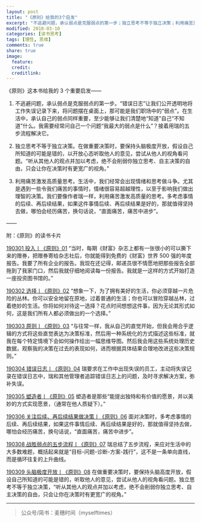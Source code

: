 ```yaml
---
layout: post
title: "《原则》给我的3个启发"
excerpt: "不逃避问题，承认弱点是克服弱点的第一步；独立思考不等于独立决策；利用痛苦激发高质量思考。"
modified: 2018-03-10
categories: [读书思考]
tags: [理性, 思维]
comments: true
share: true
image:
  feature:
  credit:
  creditlink:
---
```


《原则》这本书给我的 3 个重要启发——

1.  不逃避问题，承认弱点是克服弱点的第一步。“错误日志”让我们公开透明地将工作失误记录下来，将问题摆在桌面上，那可能是我们职场中的“弱点”。在生活中，承认自己的弱点同样重要，至少能够让我们清楚地“知道”自己“不知道”什么。我需要经常问自己一个问题“我最大的弱点是什么”？接着用瑞的五步流程解决它。

2.  独立思考不等于独立决策。在做重要决策时，要保持头脑极度开放，假设自己所知道的可能是错的，以开放心态听取他人的意见，尝试从他人的视角看问题。“听从其他人的观点并加以考虑，绝不会削弱你独立思考、自主决策的自由，只会让你在决策时有更宽广的视角。”

3.  利用痛苦激发高质量思考。生活中，我们经常会出现情绪和思考做斗争。尤其是遇到一些令我们痛苦的事情时，情绪很容易超越理性，以至于影响我们做出理智的决策。我们要像作者瑞一样，利用痛苦激发高质量的思考。多考虑事情的后续、再后续结果，如果这件事情后续、再后续结果是好的，那就值得坚持去做，哪怕会经历痛苦，换句话说，“直面痛苦，痛苦中进步”。

——

附：《原则》的读书卡片

[190301 投入丨《原则》01](http://mp.weixin.qq.com/s?__biz=MzI5NjY0NDk1OQ==&mid=2247483927&idx=3&sn=36ac02f8868295477929b5f86cd1b61e&chksm=ec407a27db37f331b5b6acb76a3baddf8aa176737cd9797c10dc6a8c5cc56836cfa3d5553de9#rd)  “当时，每期《财富》杂志上都有一张很小的可以撕下来的赠券，把赠券寄给杂志社后，你就能得到免费的《财富》世界 500 强的年度报告。我要了所有企业的报告。我现在还记得，邮递员很不情愿地把那些报告全部拖到了我家门口，然后我就仔细地阅读每一份报告。我就是一这样的方式开始打造一座投资图书馆的。”

[190302 选择丨《原则》02](http://mp.weixin.qq.com/s?__biz=MzI5NjY0NDk1OQ==&mid=2247483927&idx=2&sn=0ec34e44e933c895dac5d25fc92e25f6&chksm=ec407a27db37f3318749358608daf837c53490b656063b5cc295e599d49d2df047d1224c044b#rd)  “想象一下，为了拥有美好的生活，你必须穿越一片危险的丛林。你可以安全地留在原地，过着普通的生活；你也可以冒险穿越丛林，过着绝妙的生活。你将如何对待这一选择？花点时间想想这件事，因为无论其形式如何，这是我们所有人都必须做出的一个选择。”

[190303 原则丨《原则》03](http://mp.weixin.qq.com/s?__biz=MzI5NjY0NDk1OQ==&mid=2247483927&idx=1&sn=4c84fa9c15e605688e67364c4f12bdc6&chksm=ec407a27db37f3317c18b50db59e6516b5fa0c597e2654841fd95ebb500e7c0d66b5ca4d2a10#rd)  “与往常一样，我从自己的直觉开始，但我会用合乎逻辑的方式将这些直觉表达为决策标准，然后用一种系统化的方式描述这些标准，就我在每个特定情境下会如何操作绘出一幅思维导图。然后我会用这些系统处理历史数据，观察我的决策在过去的表现如何，进而根据具体结果合理地改进这些决策规则。”

[190304 错误日志丨《原则》04](http://mp.weixin.qq.com/s?__biz=MzI5NjY0NDk1OQ==&mid=2247483931&idx=1&sn=4c51f67e9b83260e29b90ff6d34a5ee2&chksm=ec407a2bdb37f33d9104b6c20d52ed9e74d3231b2c5c124f7a8d33816ed8e7ab2f9e19a3f187#rd)  瑞要求在工作中出现失误的员工，主动将失误记录在错误日志中，瑞和其他管理者追踪错误日志上的问题，及时寻求解决方案，弥补失误。

[190305 塑造者丨《原则》05](http://mp.weixin.qq.com/s?__biz=MzI5NjY0NDk1OQ==&mid=2247483935&idx=1&sn=3a4e044aa546e450ff2b1df43bffa932&chksm=ec407a2fdb37f33981ed0a38e3721f1ab8cdc9e59e12dcf367b314312b747759c3325e665f7f#rd)  塑造者是那些“能提出独特和有价值的愿景，并以美妙的方式实现愿景，（通常在他人质疑下）。”

[190306 关注后续、再后续结果做决策丨《原则》06](http://mp.weixin.qq.com/s?__biz=MzI5NjY0NDk1OQ==&mid=2247483940&idx=2&sn=89d63d00f446417480d4e00ab2f07f6f&chksm=ec407a14db37f302c6e5caf7a1c58e19408fa4d3b5f9650cfbe285a62349cd642378e8eb3b18#rd)  面对决策时，多考虑事情的后续、再后续结果，如果这件事情后续、再后续结果是好的，那就值得坚持去做，哪怕会经历痛苦，换句话说，“直面痛苦，痛苦中进步”。

[190308 战胜弱点的五步流程丨《原则》07](http://mp.weixin.qq.com/s?__biz=MzI5NjY0NDk1OQ==&mid=2247483940&idx=1&sn=b2bb554982c6d648360783f1b186dfeb&chksm=ec407a14db37f3023c07e73453c3e7a48ed69502edacee50a8a37d855fcabc3a0527306c6e52#rd)  瑞总结了五步流程，来应对生活中的大多数难题，概括起来就是“目标-问题-诊断-方案-践行”，这不是一条单向直线，而是循环往复的上升曲线。

[190309 头脑极度开放丨《原则》08](http://mp.weixin.qq.com/s?__biz=MzI5NjY0NDk1OQ==&mid=2247483944&idx=1&sn=1b594f14a7c659b4ebb77195b90fb658&chksm=ec407a18db37f30e72aa35f71f96547a21b2b210e9eab2ef0547f32f9e35afb2d8d0d0df409b#rd)  在做重要决策时，要保持头脑高度开放，假设自己所知道的可能是错的，听取他人的意见，尝试从他人的视角看问题。独立思考不等于独立决策，“听从其他人的观点并加以考虑，绝不会削弱你独立思考、自主决策的自由，只会让你在决策时有更宽广的视角。”

----

> 公众号/简书：麦穗时间（myselftimes）
